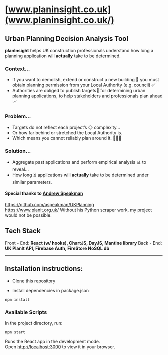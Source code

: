 # [www.planinsight.co.uk](www.planinsight.co.uk/)


## Urban Planning Decision Analysis Tool


**planInsight** helps UK construction professionals understand how long a planning application will **actually** take to be determined.

### Context...

- If you want to demolish, extend or construct a new building 🏢 you must obtain planning permission from your Local Authority (e.g. council) ✅
- Authorities are obliged to publish targets🎯 for determining urban planning applications, to help stakeholders and professionals plan ahead 📈

### Problem...

- Targets do not reflect each project’s 😕 complexity...
- Or how far behind or stretched the Local Authority is.
- Which means you cannot reliably plan around it. 🚧👷‍♂️


### Solution...

- Aggregate past applications and perform empirical analysis 📊 to reveal...
- How long ⏳ applications will **actually** take to be determined under similar parameters.


#### **Special thanks to [Andrew Speakman](https://github.com/aspeakman)**

https://github.com/aspeakman/UKPlanning  
https://www.planit.org.uk/
Without his Python scraper work, my project would not be possible.


## Tech Stack

Front - End:
**React (w/ hooks), ChartJS, DayJS, Mantine library**
Back - End:
**UK PlanIt API, Firebase Auth, FireStore NoSQL db**


---

## **Installation instructions:**


- [](#) Clone this repository


- [](#) Install dependencies in package.json


```shell
npm install
```


### Available Scripts

In the project directory, run:



```shell
npm start
```


Runs the React app in the development mode.\
Open [http://localhost:3000](http://localhost:3000) to view it in your browser.

